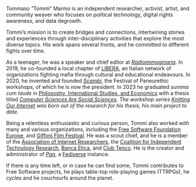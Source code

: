 Tommaso “Tommi” Marmo is an independent researcher, activist, artist, and community weaver who focuses on political technology, digital rights awareness, and data degrowth.

Tommi’s mission is to create bridges and connections, intertwining stories and experiences through inter-disciplinary activities that explore the most diverse topics. His work spans several fronts, and he committed to different fights over time.

As a teenager, he was a speaker and chief editor at [<cite lang=it>Radioimmaginaria</cite>](https://radioimmaginaria.it/en). In 2019, he co-founded a local chapter of [LIBERA](https://www.libera.it/it-schede-1326-libera_inglese), an Italian network of organizations fighting mafia through cultural and educational endeavours. In 2020, he invented and founded <cite lang=it>[Scambi](https://scambi.org/en/)</cite>, the Festival of Paneurethic workshops, of which he is now the president. In 2023 he graduated <em>summa cum laude</em> in [Philosophy, International Studies, and Economics](https://unive.it/pise/) with a thesis titled <cite>[Computer Sciences Are Social Sciences](https://tommi.space/csss/). The workshop series <cite>[Knitting Our Internet](https://ournet.rocks/)</cite> was born out of the research for his thesis, his main project to date.

Being a relentless enthusiastic and curious person, Tommi also worked with many and various organizations, including the [Free Software Foundation Europe](https://fsfe.org), and [Giffoni Film Festival](https://giffonifilmfestival.it). He was a scout chief, and he is a member of the [Association of Internet Researchers](https://aoir.org), the [Coalition for Independent Technology Research](https://independenttechresearch.org), [Banca Etica](https://bancaetica.it), and [Club Tenco](https://clubtenco.it). He is the creator and administrator of <cite>[Pan](https://pan.rent/about)</cite>, a [Fediverse](https://en.wikipedia.org/wiki/Fediverse) instance.

If there is any time left, or in case he can find some, Tommi contributes to Free Software projects, he plays table-top role-playing games (TTRPGs), he cycles and he couchsurfs around the planet.
